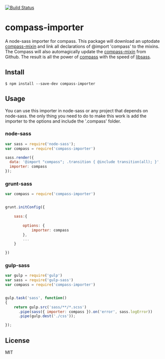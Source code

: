 [![Build Status](https://travis-ci.org/DaniilTomilow/compass-importer.svg)](https://travis-ci.org/DaniilTomilow/compass-importer)
# compass-importer

A node-sass importer for compass. 
This package will download an uptodate [compass-mixin](https://github.com/Igosuki/compass-mixins) and link all declarations of @import 'compass' to the mixins.
The Compass will also automagically update the [compass-mixin](https://github.com/Igosuki/compass-mixins) from Github.
The result is all the power of [compass](http://compass-style.org/) with the speed of [libsass](http://libsass.org/).

## Install

```
$ npm install --save-dev compass-importer
```


## Usage

You can use this importer in node-sass or any project that depends on node-sass.
the only thing you need to do to make this work is add the importer to the options and include the '.compass' folder.
 
### node-sass

```js
var sass = require('node-sass');
var compass = require('compass-importer')

sass.render({
  data: '@import "compass"; .transition { @include transition(all); }',
  importer: compass
});

```

### grunt-sass


```js
var compass = require('compass-importer')


grunt.initConfig({
    
    sass:{
       
        options: {
            importer: compass
        },
        ...        
    }

})
```

### gulp-sass


```js
var gulp = require('gulp')
var sass = require('gulp-sass')
var compass = require('compass-importer')


gulp.task('sass', function()
{
    return gulp.src('sass/**/*.scss')
      .pipe(sass({ importer: compass }).on('error', sass.logError))
      .pipe(gulp.dest('./css'));

});
```


## License

MIT
